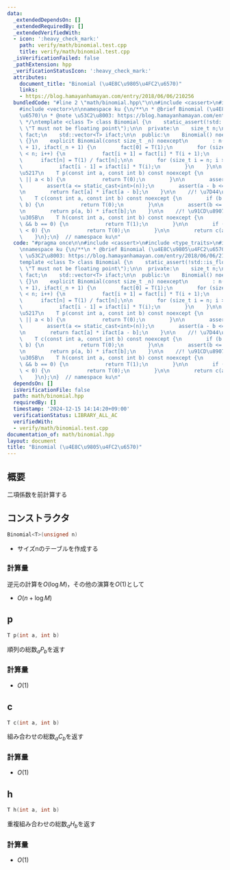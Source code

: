 ```yaml
---
data:
  _extendedDependsOn: []
  _extendedRequiredBy: []
  _extendedVerifiedWith:
  - icon: ':heavy_check_mark:'
    path: verify/math/binomial.test.cpp
    title: verify/math/binomial.test.cpp
  _isVerificationFailed: false
  _pathExtension: hpp
  _verificationStatusIcon: ':heavy_check_mark:'
  attributes:
    document_title: "Binomial (\u4E8C\u9805\u4FC2\u6570)"
    links:
    - https://blog.hamayanhamayan.com/entry/2018/06/06/210256
  bundledCode: "#line 2 \"math/binomial.hpp\"\n\n#include <cassert>\n#include <type_traits>\n\
    #include <vector>\n\nnamespace ku {\n/**\n * @brief Binomial (\u4E8C\u9805\u4FC2\
    \u6570)\n * @note \u53C2\u8003: https://blog.hamayanhamayan.com/entry/2018/06/06/210256\n\
    \ */\ntemplate <class T> class Binomial {\n    static_assert(!std::is_floating_point_v<T>,\
    \ \"T must not be floating point\");\n\n  private:\n    size_t n;\n    std::vector<T>\
    \ fact;\n    std::vector<T> ifact;\n\n  public:\n    Binomial() noexcept : Binomial(0)\
    \ {}\n    explicit Binomial(const size_t _n) noexcept\n        : n(_n), fact(_n\
    \ + 1), ifact(_n + 1) {\n        fact[0] = T(1);\n        for (size_t i = 0; i\
    \ < n; i++) {\n            fact[i + 1] = fact[i] * T(i + 1);\n        }\n\n  \
    \      ifact[n] = T(1) / fact[n];\n\n        for (size_t i = n; i > 0; i--) {\n\
    \            ifact[i - 1] = ifact[i] * T(i);\n        }\n    }\n\n    //! \u9806\
    \u5217\n    T p(const int a, const int b) const noexcept {\n        if (b < 0\
    \ || a < b) {\n            return T(0);\n        }\n\n        assert(0 <= a);\n\
    \        assert(a <= static_cast<int>(n));\n        assert(a - b <= static_cast<int>(n));\n\
    \n        return fact[a] * ifact[a - b];\n    }\n\n    //! \u7D44\u5408\u305B\n\
    \    T c(const int a, const int b) const noexcept {\n        if (b < 0 || a <\
    \ b) {\n            return T(0);\n        }\n\n        assert(b <= static_cast<int>(n));\n\
    \n        return p(a, b) * ifact[b];\n    }\n\n    //! \u91CD\u8907\u7D44\u5408\
    \u305B\n    T h(const int a, const int b) const noexcept {\n        if (a == 0\
    \ && b == 0) {\n            return T(1);\n        }\n\n        if (a <= 0 || b\
    \ < 0) {\n            return T(0);\n        }\n\n        return c(a + b - 1, b);\n\
    \    }\n};\n}  // namespace ku\n"
  code: "#pragma once\n\n#include <cassert>\n#include <type_traits>\n#include <vector>\n\
    \nnamespace ku {\n/**\n * @brief Binomial (\u4E8C\u9805\u4FC2\u6570)\n * @note\
    \ \u53C2\u8003: https://blog.hamayanhamayan.com/entry/2018/06/06/210256\n */\n\
    template <class T> class Binomial {\n    static_assert(!std::is_floating_point_v<T>,\
    \ \"T must not be floating point\");\n\n  private:\n    size_t n;\n    std::vector<T>\
    \ fact;\n    std::vector<T> ifact;\n\n  public:\n    Binomial() noexcept : Binomial(0)\
    \ {}\n    explicit Binomial(const size_t _n) noexcept\n        : n(_n), fact(_n\
    \ + 1), ifact(_n + 1) {\n        fact[0] = T(1);\n        for (size_t i = 0; i\
    \ < n; i++) {\n            fact[i + 1] = fact[i] * T(i + 1);\n        }\n\n  \
    \      ifact[n] = T(1) / fact[n];\n\n        for (size_t i = n; i > 0; i--) {\n\
    \            ifact[i - 1] = ifact[i] * T(i);\n        }\n    }\n\n    //! \u9806\
    \u5217\n    T p(const int a, const int b) const noexcept {\n        if (b < 0\
    \ || a < b) {\n            return T(0);\n        }\n\n        assert(0 <= a);\n\
    \        assert(a <= static_cast<int>(n));\n        assert(a - b <= static_cast<int>(n));\n\
    \n        return fact[a] * ifact[a - b];\n    }\n\n    //! \u7D44\u5408\u305B\n\
    \    T c(const int a, const int b) const noexcept {\n        if (b < 0 || a <\
    \ b) {\n            return T(0);\n        }\n\n        assert(b <= static_cast<int>(n));\n\
    \n        return p(a, b) * ifact[b];\n    }\n\n    //! \u91CD\u8907\u7D44\u5408\
    \u305B\n    T h(const int a, const int b) const noexcept {\n        if (a == 0\
    \ && b == 0) {\n            return T(1);\n        }\n\n        if (a <= 0 || b\
    \ < 0) {\n            return T(0);\n        }\n\n        return c(a + b - 1, b);\n\
    \    }\n};\n}  // namespace ku\n"
  dependsOn: []
  isVerificationFile: false
  path: math/binomial.hpp
  requiredBy: []
  timestamp: '2024-12-15 14:14:20+09:00'
  verificationStatus: LIBRARY_ALL_AC
  verifiedWith:
  - verify/math/binomial.test.cpp
documentation_of: math/binomial.hpp
layout: document
title: "Binomial (\u4E8C\u9805\u4FC2\u6570)"
---
```


## 概要
二項係数を前計算する

## コンストラクタ
```cpp
Binomial<T>(unsigned n)
```
- サイズnのテーブルを作成する

### 計算量
逆元の計算を$O(\log{M})$，その他の演算を$O(1)$として<br>
- $O(n+\log{M})$

## p
```cpp
T p(int a, int b)
```
順列の総数${}_a P_b$を返す
### 計算量
- $O(1)$

## c
```cpp
T c(int a, int b)
```
組み合わせの総数${}_a C_b$を返す
### 計算量
- $O(1)$

## h
```cpp
T h(int a, int b)
```
重複組み合わせの総数${}_a H_b$を返す
### 計算量
- $O(1)$
